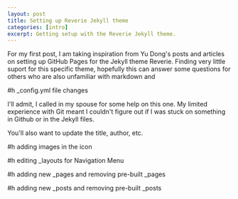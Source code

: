 ```yaml
---
layout: post
title: Setting up Reverie Jekyll theme
categories: [intro]
excerpt: Getting setup with the Reverie Jekyll theme.
---
```


For my first post, I am taking inspiration from Yu Dong's posts and articles on setting up GitHub Pages for the Jekyll theme Reverie. 
Finding very little suport for this specific theme, hopefully this can answer some questions for others who are also unfamiliar with markdown and 

#h _config.yml file changes

I'll admit, I called in my spouse for some help on this one. My limited experience with Git meant I couldn't figure out if I was stuck on something in Github or in the Jekyll files. 

You'll also want to update the title, author, etc.

#h adding images in the icon

#h editing _layouts for Navigation Menu

#h adding new _pages and removing pre-built _pages

#h adding new _posts and removing pre-built _posts
